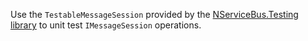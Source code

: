 Use the `TestableMessageSession` provided by the [NServiceBus.Testing library](/nservicebus/testing) to unit test `IMessageSession` operations.